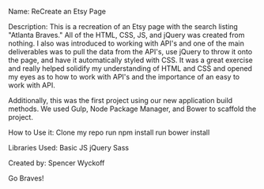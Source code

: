 Name: ReCreate an Etsy Page

Description: This is a recreation of an Etsy page with the search listing "Atlanta Braves."  All of the HTML, CSS, JS, and jQuery was created from nothing.  I also was introduced to working with API's and one of the main deliverables was to pull the data from the API's, use jQuery to throw it onto the page, and have it automatically styled with CSS.  It was a great exercise and really helped solidify my understanding of HTML and CSS and opened my eyes as to how to work with API's and the importance of an easy to work with API.

Additionally, this was the first project using our new application build methods.  We used Gulp, Node Package Manager, and Bower to scaffold the project.

How to Use it:
	Clone my repo
	run npm install
	run bower install

Libraries Used: 
	Basic JS
	jQuery
	Sass

Created by: Spencer Wyckoff

Go Braves!